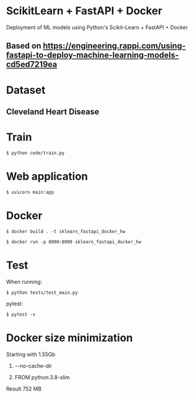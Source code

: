 # ScikitLearn + FastAPI + Docker
Deployment of ML models using Python's Scikit-Learn + FastAPI + Docker
## Based on https://engineering.rappi.com/using-fastapi-to-deploy-machine-learning-models-cd5ed7219ea

# Dataset
## Cleveland Heart Disease 

# Train

`$ python code/train.py`

# Web application

`$ uvicorn main:app`

# Docker

`$ docker build . -t sklearn_fastapi_docker_hw`

`$ docker run -p 8000:8000 sklearn_fastapi_docker_hw`

# Test

When running: 

`$ python tests/test_main.py`

pytest:

`$ pytest -s`

# Docker size minimization
Starting with 1.55Gb

1) --no-cache-dir 

2) FROM python:3.8-slim

Result 752 MB